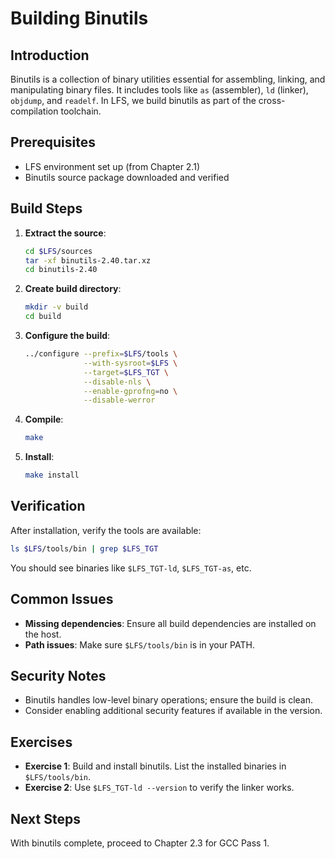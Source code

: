 # Building Binutils

## Introduction

Binutils is a collection of binary utilities essential for assembling, linking, and manipulating binary files. It includes tools like `as` (assembler), `ld` (linker), `objdump`, and `readelf`. In LFS, we build binutils as part of the cross-compilation toolchain.

## Prerequisites

- LFS environment set up (from Chapter 2.1)
- Binutils source package downloaded and verified

## Build Steps

1. **Extract the source**:

   ```bash
   cd $LFS/sources
   tar -xf binutils-2.40.tar.xz
   cd binutils-2.40
   ```

2. **Create build directory**:

   ```bash
   mkdir -v build
   cd build
   ```

3. **Configure the build**:

   ```bash
   ../configure --prefix=$LFS/tools \
                --with-sysroot=$LFS \
                --target=$LFS_TGT \
                --disable-nls \
                --enable-gprofng=no \
                --disable-werror
   ```

4. **Compile**:

   ```bash
   make
   ```

5. **Install**:
   ```bash
   make install
   ```

## Verification

After installation, verify the tools are available:

```bash
ls $LFS/tools/bin | grep $LFS_TGT
```

You should see binaries like `$LFS_TGT-ld`, `$LFS_TGT-as`, etc.

## Common Issues

- **Missing dependencies**: Ensure all build dependencies are installed on the host.
- **Path issues**: Make sure `$LFS/tools/bin` is in your PATH.

## Security Notes

- Binutils handles low-level binary operations; ensure the build is clean.
- Consider enabling additional security features if available in the version.

## Exercises

- **Exercise 1**: Build and install binutils. List the installed binaries in `$LFS/tools/bin`.
- **Exercise 2**: Use `$LFS_TGT-ld --version` to verify the linker works.

## Next Steps

With binutils complete, proceed to Chapter 2.3 for GCC Pass 1.
